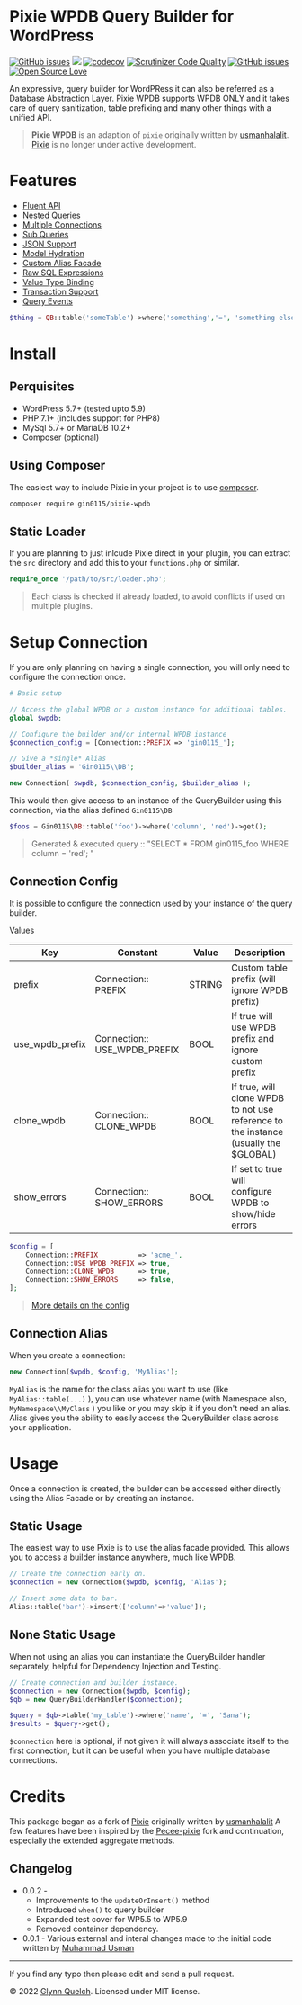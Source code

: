 # Pixie WPDB Query Builder for WordPress

[![GitHub issues](https://img.shields.io/github/release/gin0115/pixie-wpdb)](https://github.com/gin0115/pixie-wpdb/releases)
![](https://github.com/gin0115/pixie-wpdb/workflows/GitHub_CI/badge.svg " ")
[![codecov](https://codecov.io/gh/gin0115/pixie-wpdb/branch/master/graph/badge.svg?token=4yEceIaSFP)](https://codecov.io/gh/gin0115/pixie-wpdb)
[![Scrutinizer Code Quality](https://scrutinizer-ci.com/g/gin0115/pixie-wpdb/badges/quality-score.png?b=master)](https://scrutinizer-ci.com/g/gin0115/pixie-wpdb/?branch=master)
[![GitHub issues](https://img.shields.io/github/issues/gin0115/pixie-wpdb)](https://github.com/gin0115/pixie-wpdb/issues)
[![Open Source Love](https://badges.frapsoft.com/os/mit/mit.svg?v=102)]()

An expressive, query builder for WordPRess it can also be referred as a Database Abstraction Layer. Pixie WPDB supports WPDB ONLY and it takes care of query sanitization, table prefixing and many other things with a unified API.

> **Pixie WPDB** is an adaption of `pixie` originally written by [usmanhalalit](https://github.com/usmanhalalit). [Pixie](https://github.com/usmanhalalit/pixie) is no longer under active development.

# Features
* [Fluent API](https://github.com/gin0115/pixie-wpdb/wiki/Query%20Methods)
* [Nested Queries](https://github.com/gin0115/pixie-wpdb/wiki/Sub%20&%20Nested%20Queries)
* [Multiple Connections](https://github.com/gin0115/pixie-wpdb/wiki/Home#setup-connection)
* [Sub Queries](https://github.com/gin0115/pixie-wpdb/wiki/Sub%20&%20Nested%20Queries)
* [JSON Support](https://github.com/gin0115/pixie-wpdb/wiki/Json%20Methods)
* [Model Hydration](https://github.com/gin0115/pixie-wpdb/wiki/Result%20Hydration)
* [Custom Alias Facade](https://github.com/gin0115/pixie-wpdb/wiki/Home#connection-alias)
* [Raw SQL Expressions](https://github.com/gin0115/pixie-wpdb/wiki/Bindings%20&%20Raw%20Expressions)
* [Value Type Binding](https://github.com/gin0115/pixie-wpdb/wiki/Bindings%20&%20Raw%20Expressions)
* [Transaction Support](https://github.com/gin0115/pixie-wpdb/wiki/Transactions)
* [Query Events](https://github.com/gin0115/pixie-wpdb/wiki/Query%20Events)

```php
$thing = QB::table('someTable')->where('something','=', 'something else')->first();
```

# Install

## Perquisites

* WordPress 5.7+ (tested upto 5.9)
* PHP 7.1+ (includes support for PHP8)
* MySql 5.7+ or MariaDB 10.2+
* Composer (optional)

## Using Composer

The easiest way to include Pixie in your project is to use [composer](http://getcomposer.org/doc/00-intro.md#installation-nix). 

```bash
composer require gin0115/pixie-wpdb
```

## Static Loader

If you are planning to just inlcude Pixie direct in your plugin, you can extract the `src` directory and add this to your `functions.php` or similar.

```php 
require_once '/path/to/src/loader.php'; 

```
> Each class is checked if already loaded, to avoid conflicts if used on multiple plugins.

# Setup Connection

If you are only planning on having a single connection, you will only need to configure the connection once. 

```php
# Basic setup

// Access the global WPDB or a custom instance for additional tables.
global $wpdb;

// Configure the builder and/or internal WPDB instance
$connection_config = [Connection::PREFIX => 'gin0115_'];

// Give a *single* Alias
$builder_alias = 'Gin0115\\DB';

new Connection( $wpdb, $connection_config, $builder_alias );
```

This would then give access to an instance of the QueryBuilder using this connection, via the alias defined `Gin0115\DB`

```php
$foos = Gin0115\DB::table('foo')->where('column', 'red')->get();
```

> Generated & executed query :: "SELECT * FROM gin0115_foo WHERE column = 'red'; "

## Connection Config

It is possible to configure the connection used by your instance of the query builder.

Values

| Key      | Constant | Value | Description |  
| ----------- | ----------- |----------- |----------- |
| prefix      | Connection:: PREFIX       | STRING | Custom table prefix (will ignore WPDB prefix)|
| use_wpdb_prefix   | Connection:: USE_WPDB_PREFIX        | BOOL | If true will use WPDB prefix and ignore custom prefix
| clone_wpdb      | Connection:: CLONE_WPDB       | BOOL | If true, will clone WPDB to not use reference to the instance (usually the $GLOBAL)|
| show_errors | Connection:: SHOW_ERRORS | BOOL | If set to true will configure WPDB to show/hide errors |
 

```php
$config = [
    Connection::PREFIX          => 'acme_',
    Connection::USE_WPDB_PREFIX => true,
    Connection::CLONE_WPDB      => true,
    Connection::SHOW_ERRORS     => false,
];
```

> [More details on the config](https://github.com/gin0115/pixie-wpdb/wiki#connection-config)

## Connection Alias

When you create a connection:

```PHP
new Connection($wpdb, $config, 'MyAlias');
```

`MyAlias` is the name for the class alias you want to use (like `MyAlias::table(...)` ), you can use whatever name (with Namespace also, `MyNamespace\\MyClass` ) you like or you may skip it if you don't need an alias. Alias gives you the ability to easily access the QueryBuilder class across your application.

# Usage

Once a connection is created, the builder can be accessed either directly using the Alias Facade or by creating an instance.

## Static Usage

The easiest way to use Pixie is to use the alias facade provided. This allows you to access a builder instance anywhere, much like WPDB. 

```php
// Create the connection early on.
$connection = new Connection($wpdb, $config, 'Alias');

// Insert some data to bar.
Alias::table('bar')->insert(['column'=>'value']);
```

## None Static Usage

When not using an alias you can instantiate the QueryBuilder handler separately, helpful for Dependency Injection and Testing.

```PHP
// Create connection and builder instance.
$connection = new Connection($wpdb, $config);
$qb = new QueryBuilderHandler($connection);

$query = $qb->table('my_table')->where('name', '=', 'Sana');
$results = $query->get();
```

`$connection` here is optional, if not given it will always associate itself to the first connection, but it can be useful when you have multiple database connections.

# Credits

This package began as a fork of [Pixie](https://github.com/usmanhalalit/pixie) originally written by [usmanhalalit](https://github.com/usmanhalalit)
A few features have been inspired by the [Pecee-pixie](https://github.com/skipperbent/pecee-pixie/) fork and continuation, especially the extended aggregate methods.


## Changelog
* 0.0.2 - 
    * Improvements to the `updateOrInsert()` method
    * Introduced `when()` to query builder
    * Expanded test cover for WP5.5 to WP5.9 
    * Removed container dependency.
* 0.0.1 - Various external and interal changes made to the initial code written by [Muhammad Usman](http://usman.it/)
___
If you find any typo then please edit and send a pull request.

&copy; 2022 [Glynn Quelch](https://www.github.com/gin0115). Licensed under MIT license.
